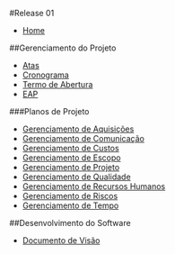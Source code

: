 #Release 01

* [Home](https://github.com/fga-gpp-mds/2016.2-Time05-SalasFGA/wiki)

##Gerenciamento do Projeto
* [Atas](https://github.com/fga-gpp-mds/2016.2-Time05/wiki/Atas)
* [Cronograma](https://github.com/fga-gpp-mds/2016.2-Time05/wiki/Cronograma)
* [Termo de Abertura](https://github.com/fga-gpp-mds/2016.2-Time05/wiki/Termo-de-Abertura)
* [EAP](https://github.com/fga-gpp-mds/2016.2-Time05/wiki/EAP)

###Planos de Projeto
* [Gerenciamento de Aquisições]()
* [Gerenciamento de Comunicação]()
* [Gerenciamento de Custos]()
* [Gerenciamento de Escopo]()
* [Gerenciamento de Projeto]()
* [Gerenciamento de Qualidade]()
* [Gerenciamento de Recursos Humanos]()
* [Gerenciamento de Riscos]()
* [Gerenciamento de Tempo]()

##Desenvolvimento do Software
* [Documento de Visão](https://github.com/fga-gpp-mds/2016.2-Time05/wiki/Documento-de-Visão)